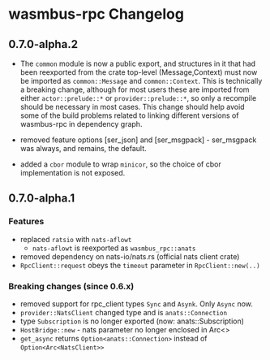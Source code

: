 # wasmbus-rpc Changelog

## 0.7.0-alpha.2

- The `common` module is now a public export, and structures in it that had been reexported from the crate top-level
  (Message,Context) must now be imported as `common::Message` and `common::Context`. This is technically a breaking
  change, although for most users these are imported from either `actor::prelude::*` or `provider::prelude::*`,
  so only a recompile should be necessary in most cases. This change should help avoid some of the build problems
  related to linking different versions of wasmbus-rpc in dependency graph.

- removed feature options [ser_json] and [ser_msgpack] - ser_msgpack was always, and remains, the default.

- added a `cbor` module to wrap `minicor`, so the choice of cbor implementation is not exposed.


## 0.7.0-alpha.1

### Features

- replaced `ratsio` with `nats-aflowt`
  - `nats-aflowt` is reexported as `wasmbus_rpc::anats`
- removed dependency on nats-io/nats.rs (official nats client crate)
- `RpcClient::request` obeys the `timeout` parameter in `RpcClient::new(..)`

### Breaking changes (since 0.6.x)

- removed support for rpc_client types `Sync` and `Asynk`. Only `Async` now.
- `provider::NatsClient` changed type and is `anats::Connection`
- type `Subscription` is no longer exported (now: anats::Subscription)
- `HostBridge::new` - nats parameter no longer enclosed in Arc<>
- `get_async` returns `Option<anats::Connection>` instead of `Option<Arc<NatsClient>>`
